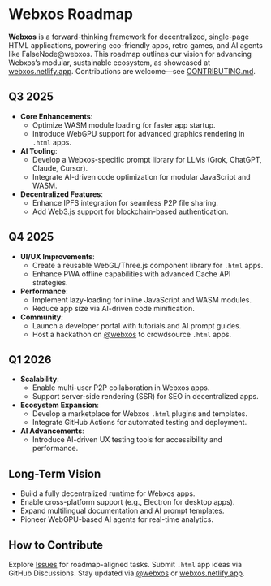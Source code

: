# Webxos Roadmap

**Webxos** is a forward-thinking framework for decentralized, single-page HTML applications, powering eco-friendly apps, retro games, and AI agents like FalseNode@webxos. This roadmap outlines our vision for advancing Webxos’s modular, sustainable ecosystem, as showcased at [webxos.netlify.app](https://webxos.netlify.app). Contributions are welcome—see [CONTRIBUTING.md](CONTRIBUTING.md).

## Q3 2025

- **Core Enhancements**:
  - Optimize WASM module loading for faster app startup.
  - Introduce WebGPU support for advanced graphics rendering in `.html` apps.[](https://github.com/explore)
- **AI Tooling**:
  - Develop a Webxos-specific prompt library for LLMs (Grok, ChatGPT, Claude, Cursor).
  - Integrate AI-driven code optimization for modular JavaScript and WASM.
- **Decentralized Features**:
  - Enhance IPFS integration for seamless P2P file sharing.
  - Add Web3.js support for blockchain-based authentication.

## Q4 2025

- **UI/UX Improvements**:
  - Create a reusable WebGL/Three.js component library for `.html` apps.
  - Enhance PWA offline capabilities with advanced Cache API strategies.
- **Performance**:
  - Implement lazy-loading for inline JavaScript and WASM modules.
  - Reduce app size via AI-driven code minification.
- **Community**:
  - Launch a developer portal with tutorials and AI prompt guides.
  - Host a hackathon on [@webxos](https://x.com/webxos) to crowdsource `.html` apps.

## Q1 2026

- **Scalability**:
  - Enable multi-user P2P collaboration in Webxos apps.
  - Support server-side rendering (SSR) for SEO in decentralized apps.
- **Ecosystem Expansion**:
  - Develop a marketplace for Webxos `.html` plugins and templates.
  - Integrate GitHub Actions for automated testing and deployment.[](https://github.com/features)
- **AI Advancements**:
  - Introduce AI-driven UX testing tools for accessibility and performance.

## Long-Term Vision

- Build a fully decentralized runtime for Webxos apps.
- Enable cross-platform support (e.g., Electron for desktop apps).
- Expand multilingual documentation and AI prompt templates.
- Pioneer WebGPU-based AI agents for real-time analytics.

## How to Contribute

Explore [Issues](https://github.com/webxos/webxos/issues) for roadmap-aligned tasks. Submit `.html` app ideas via GitHub Discussions. Stay updated via [@webxos](https://x.com/webxos) or [webxos.netlify.app](https://webxos.netlify.app).
